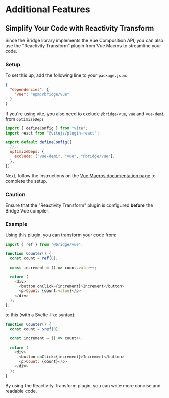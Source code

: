 # Additional Features

## Simplify Your Code with Reactivity Transform

Since the Bridge library implements the Vue Composition API, you can also use the "Reactivity Transform" plugin from Vue Macros to streamline your code.

### Setup

To set this up, add the following line to your `package.json`:

```json
{
  "dependencies": {
    "vue": "npm:@bridge/vue"
  }
}
```

If you're using vite, you also need to exclude `@bridge/vue`, `vue` and `vue-demi` from `optimizeDeps`

```js
import { defineConfig } from "vite";
import react from "@vitejs/plugin-react";

export default defineConfig({
  //...
  optimizeDeps: {
    exclude: ["vue-demi", "vue", "@bridge/vue"],
  },
});
```

Next, follow the instructions on the [Vue Macros documentation page](https://vue-macros.dev/features/reactivity-transform.html) to complete the setup.

### Caution

Ensure that the "Reactivity Transform" plugin is configured **before** the Bridge Vue compiler.

### Example

Using this plugin, you can transform your code from:

```js
import { ref } from "@bridge/vue";

function Counter() {
  const count = ref(0);

  const increment = () => count.value++;

  return (
    <div>
      <button onClick={increment}>Increment</button>
      <p>Count: {count.value}</p>
    </div>
  );
};
```

to this (with a Svelte-like syntax):

```js
function Counter() {
  const count = $ref(0);

  const increment = () => count++;

  return (
    <div>
      <button onClick={increment}>Increment</button>
      <p>Count: {count}</p>
    </div>
  );
}
```

By using the Reactivity Transform plugin, you can write more concise and readable code.
